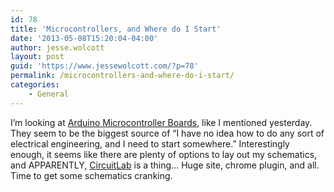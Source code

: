 ```yaml
---
id: 78
title: 'Microcontrollers, and Where do I Start'
date: '2013-05-08T15:20:04-04:00'
author: jesse.wolcott
layout: post
guid: 'https://www.jessewolcott.com/?p=78'
permalink: /microcontrollers-and-where-do-i-start/
categories:
    - General
---
```


I’m looking at [Arduino Microcontroller Boards](http://www.arduino.cc), like I mentioned yesterday. They seem to be the biggest source of “I have no idea how to do any sort of electrical engineering, and I need to start somewhere.” Interestingly enough, it seems like there are plenty of options to lay out my schematics, and APPARENTLY, [CircuitLab](http://www.circuitlab.com) is a thing… Huge site, chrome plugin, and all. Time to get some schematics cranking.